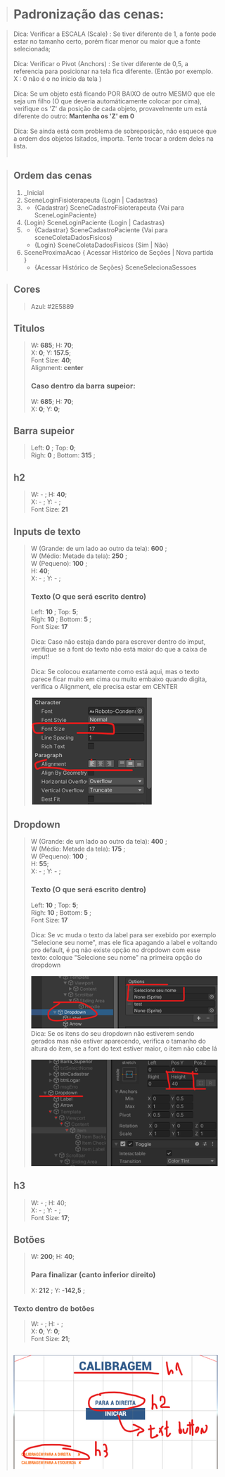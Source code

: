 > # Padronização das cenas:

> Dica: Verificar a ESCALA (Scale)  : Se tiver diferente de 1, a fonte pode estar no tamanho certo, porém ficar menor ou maior que a fonte selecionada;<br><br>
> Dica: Verificar o Pivot (Anchors) : Se tiver diferente de 0,5, a referencia para posicionar na tela fica diferente. (Então por exemplo. X : 0 não é o no inicio da tela ) <br><br>
> Dica: Se um objeto está ficando POR BAIXO de outro MESMO que ele seja um filho (O que deveria automáticamente colocar por cima), verifique os 'Z' da posição de cada objeto, provavelmente um está diferente do outro: **Mantenha os 'Z' em 0**<br><br>
> Dica: Se ainda está com problema de sobreposição, não esquece que a ordem dos objetos lsitados, importa. Tente trocar a ordem deles na lista. <br><br> 

> ## Ordem das cenas
> 1. _Inicial 
> 2. SceneLoginFisioterapeuta {Login | Cadastras}
> 3. 
>       - {Cadastrar} SceneCadastroFisioterapeuta {Vai para SceneLoginPaciente}
> 4. {Login} SceneLoginPaciente {Login | Cadastras}
> 5. 
>       - {Cadastrar} SceneCadastroPaciente {Vai para sceneColetaDadosFisicos}
>       - {Login} SceneColetaDadosFisicos {Sim | Não}
> 1. SceneProximaAcao { Acessar Histórico de Seções | Nova partida }
>       - {Acessar Histórico de Seções} SceneSelecionaSessoes
>

> ## Cores
>> Azul: #2E5889
>>
> ## Titulos
>> W: **685**; H: **70**;<br>
>> X: **0**;   Y: **157.5**;<br>
>> Font Size: **40**;<br>
>> Alignment: **center**<br>
>> ### Caso dentro da barra supeior:<br>
>> W: **685**; H: **70**;<br>
>> X: **0**;   Y: **0**;<br>
> ## Barra supeior
>> Left: **0** ; Top: **0**;<br>
>> Righ: **0** ; Bottom: **315** ;<br>
> ## h2
>> W: - ; H: **40**;<br>
>> X: - ; Y: - ;<br>
>> Font Size: **21**
> ## Inputs de texto
>> W (Grande: de um lado ao outro da tela): **600** ;<br>
>> W (Médio: Metade da tela): **250** ;<br>
>> W (Pequeno): **100** ;<br>
>> H: **40**;<br>
>> X: - ; Y: - ;<br>
>> ### Texto (O que será escrito dentro)
>> Left: **10** ; Top: **5**;<br>
>> Righ: **10** ; Bottom: **5** ;<br>
>> Font Size: **17**<br><br>
>> Dica: Caso não esteja dando para escrever dentro do imput, verifique se a font do texto não está maior do que a caixa de imput!<br><br>
>> Dica: Se colocou exatamente como está aqui, mas o texto parece ficar muito em cima ou muito embaixo quando digita, verifica o Alignment, ele precisa estar em CENTER<br><br>
> ![Imagem de exemplo de onde foi usado cada formatação!](/imgs_Notation/imputdeTexto.png)
> ## Dropdown
>> W (Grande: de um lado ao outro da tela): **400** ;<br>
>> W (Médio: Metade da tela): **175** ;<br>
>> W (Pequeno): **100** ;<br>
>> H: **55**;<br>
>> X: - ; Y: - ;<br>
>> ### Texto (O que será escrito dentro)
>> Left: **10** ; Top: **5**;<br>
>> Righ: **10** ; Bottom: **5** ;<br>
>> Font Size: **17**<br><br>
>> Dica: Se vc muda o texto da label para ser exebido por exemplo "Selecione seu nome", mas ele fica apagando a label e voltando pro default, é pq não existe opção no dropdown com esse texto: coloque "Selecione seu nome" na primeira opção do dropdown<br><br>
> ![Imagem de exemplo de onde foi usado cada formatação!](/imgs_Notation/optionDropdown.png)<br>
>> Dica: Se os itens do seu dropdown não estiverem sendo gerados mas não estiver aparecendo, verifica o tamanho do altura do item, se a font do text estiver maior, o item não cabe lá<br><br>
> ![Imagem de exemplo de onde foi usado cada formatação!](/imgs_Notation/alturadositensdoDropdown.png)
> ## h3
>> W: - ; H: 40;<br>
>> X: - ;   Y: - ;<br>
>> Font Size: **17**;
> ## Botões
>> W: **200**; H: **40**;<br>
>> ### Para finalizar (canto inferior direito)
>> X: **212** ;   Y: **-142,5** ;<br>
> ### Texto dentro de botões
>> W: - ; H: - ;<br>
>> X: **0**;   Y: **0**;<br>
>> Font Size: **21**;
> ## 
> ![Imagem de exemplo de onde foi usado cada formatação!](/imgs_Notation/font.png)
